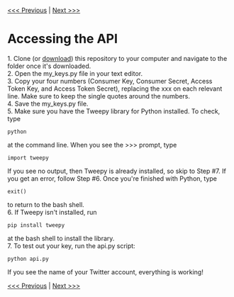 [<<< Previous](getting_key.md) | [Next >>>](creating_twitterbot.md )

# Accessing the API

1\. Clone (or [download](https://github.com/smythp/twitter-workshop/archive/master.zip)) this repository to your computer and navigate to the folder once it's downloaded.  
2\. Open the my_keys.py file in your text editor.  
3\. Copy your four numbers (Consumer Key, Consumer Secret, Access Token Key, and Access Token Secret), replacing the xxx on each relevant line. Make sure to keep the single quotes around the numbers.  
4\. Save the my_keys.py file.  
5\. Make sure you have the Tweepy library for Python installed. To check, type

	python

at the command line. When you see the >>> prompt, type

    import tweepy

If you see no output, then Tweepy is already installed, so skip to Step #7. If you get an error, follow Step #6. Once you're finished with Python, type

    exit()

to return to the bash shell.  
6\. If Tweepy isn't installed, run

	pip install tweepy

at the bash shell to install the library.  
7\. To test out your key, run the api.py script:

	python api.py

If you see the name of your Twitter account, everything is working!  


[<<< Previous](getting_key.md) | [Next >>>](creating_twitterbot.md)
